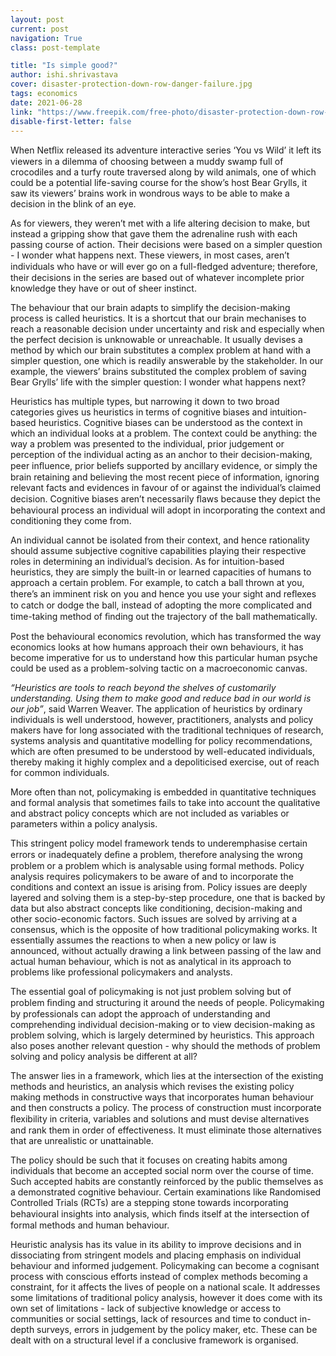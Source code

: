 ```yaml
---
layout: post
current: post
navigation: True
class: post-template

title: "Is simple good?"
author: ishi.shrivastava
cover: disaster-protection-down-row-danger-failure.jpg
tags: economics
date: 2021-06-28
link: "https://www.freepik.com/free-photo/disaster-protection-down-row-danger-failure_1203374.htm"
disable-first-letter: false
---
```

<p class="ql-align-justify">When Netﬂix released its adventure interactive series ‘You vs Wild’ it left its viewers in a dilemma of choosing between a muddy swamp full of crocodiles and a turfy route traversed along by wild animals, one of which could be a potential life-saving course for the show’s host Bear Grylls, it saw its viewers’ brains work in wondrous ways to be able to make a decision in the blink of an eye.&nbsp;</p><p class="ql-align-justify">As for viewers, they weren’t met with a life altering decision to make, but instead a gripping show that gave them the adrenaline rush with each passing course of action. Their decisions were based on a simpler question - I wonder what happens next. These viewers, in most cases, aren’t individuals who have or will ever go on a full-ﬂedged adventure; therefore, their decisions in the series are based out of whatever incomplete prior knowledge they have or out of sheer instinct.</p><p class="ql-align-justify">The behaviour that our brain adapts to simplify the decision-making process is called heuristics. It is a shortcut that our brain mechanises to reach a reasonable decision under uncertainty and risk and especially when the perfect decision is unknowable or unreachable. It usually devises a method by which our brain substitutes a complex problem at hand with a simpler question, one which is readily answerable by the stakeholder. In our example, the viewers’ brains substituted the complex problem of saving Bear Grylls’ life with the simpler question: I wonder what happens next?</p><p class="ql-align-justify">Heuristics has multiple types, but narrowing it down to two broad categories gives us heuristics in terms of cognitive biases and intuition-based heuristics. Cognitive biases can be understood as the context in which an individual looks at a problem. The context could be anything: the way a problem was presented to the individual, prior judgement or perception of the individual acting as an anchor to their decision-making, peer inﬂuence, prior beliefs supported by ancillary evidence, or simply the brain retaining and believing the most recent piece of information, ignoring relevant facts and evidences in favour of or against the individual’s claimed decision. Cognitive biases aren’t necessarily ﬂaws because they depict the behavioural process an individual will adopt in incorporating the context and conditioning they come from.&nbsp;</p><p class="ql-align-justify">An individual cannot be isolated from their context, and hence rationality should assume subjective cognitive capabilities playing their respective roles in determining an individual’s decision. As for intuition-based heuristics, they are simply the built-in or learned capacities of humans to approach a certain problem. For example, to catch a ball thrown at you, there’s an imminent risk on you and hence you use your sight and reﬂexes to catch or dodge the ball, instead of adopting the more complicated and time-taking method of ﬁnding out the trajectory of the ball mathematically.</p><p class="ql-align-justify">Post the behavioural economics revolution, which has transformed the way economics looks at how humans approach their own behaviours, it has become imperative for us to understand how this particular human psyche could be used as a problem-solving tactic on a macroeconomic canvas.&nbsp;</p><p class="ql-align-justify"><em >“Heuristics are tools to reach beyond the shelves of customarily understanding. Using them to make good and reduce bad in our world is our job”</em>, said Warren Weaver. The application of heuristics by ordinary individuals is well understood, however, practitioners, analysts and policy makers have for long associated with the traditional techniques of research, systems analysis and quantitative modelling for policy recommendations, which are often presumed to be understood by well-educated individuals, thereby making it highly complex and a depoliticised exercise, out of reach for common individuals.</p><p class="ql-align-justify">More often than not, policymaking is embedded in quantitative techniques and formal analysis that sometimes fails to take into account the qualitative and abstract policy concepts which are not included as variables or parameters within a policy analysis.&nbsp;</p><p class="ql-align-justify">This stringent policy model framework tends to underemphasise certain errors or inadequately deﬁne a problem, therefore analysing the wrong problem or a problem which is analysable using formal methods. Policy analysis requires policymakers to be aware of and to incorporate the conditions and context an issue is arising from. Policy issues are deeply layered and solving them is a step-by-step procedure, one that is backed by data but also abstract concepts like conditioning, decision-making and other socio-economic factors. Such issues are solved by arriving at a consensus, which is the opposite of how traditional policymaking works. It essentially assumes the reactions to when a new policy or law is announced, without actually drawing a link between passing of the law and actual human behaviour, which is not as analytical in its approach to problems like professional policymakers and analysts.</p><p class="ql-align-justify">The essential goal of policymaking is not just problem solving but of problem ﬁnding and structuring it around the needs of people. Policymaking by professionals can adopt the approach of understanding and comprehending individual decision-making or to view decision-making as problem solving, which is largely determined by heuristics. This approach also poses another relevant question - why should the methods of problem solving and policy analysis be different at all?&nbsp;</p><p class="ql-align-justify">The answer lies in a framework, which lies at the intersection of the existing methods and heuristics, an analysis which revises the existing policy making methods in constructive ways that incorporates human behaviour and then constructs a policy. The process of construction must incorporate ﬂexibility in criteria, variables and solutions and must devise alternatives and rank them in order of effectiveness. It must eliminate those alternatives that are unrealistic or unattainable.&nbsp;</p><p class="ql-align-justify">The policy should be such that it focuses on creating habits among individuals that become an accepted social norm over the course of time. Such accepted habits are constantly reinforced by the public themselves as a demonstrated cognitive behaviour. Certain examinations like Randomised Controlled Trials (RCTs) are a stepping stone towards incorporating behavioural insights into analysis, which ﬁnds itself at the intersection of formal methods and human behaviour.</p><p class="ql-align-justify">Heuristic analysis has its value in its ability to improve decisions and in dissociating from stringent models and placing emphasis on individual behaviour and informed judgement. Policymaking can become a cognisant process with conscious efforts instead of complex methods becoming a constraint, for it affects the lives of people on a national scale. It addresses some limitations of traditional policy analysis, however it does come with its own set of limitations - lack of subjective knowledge or access to communities or social settings, lack of resources and time to conduct in-depth surveys, errors in judgement by the policy maker, etc. These can be dealt with on a structural level if a conclusive framework is organised.</p>